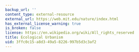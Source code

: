 ```yaml
---
backup_url: ''
content_type: external-resource
external_url: https://web.mit.edu/nature/index.html
has_external_license_warning: true
is_broken: false
license: https://en.wikipedia.org/wiki/All_rights_reserved
title: Ecological Urbanism
uid: 3ffc0c15-a8d3-49a5-8226-997b5d3c3af2
---
```

